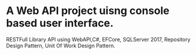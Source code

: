 # A Web API project uisng console based user interface.

RESTFull Library API using WebAPI,C#, EFCore, SQLServer 2017, Repository Design Pattern, Unit Of Work Design Pattern.
